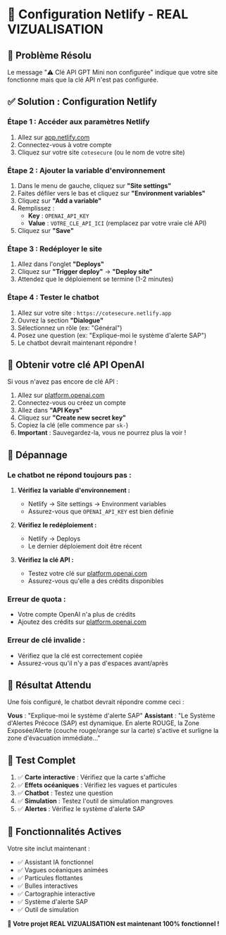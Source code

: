 # 🔧 Configuration Netlify - REAL VIZUALISATION

## 🎯 Problème Résolu

Le message "⚠️ Clé API GPT Mini non configurée" indique que votre site fonctionne mais que la clé API n'est pas configurée.

## ✅ Solution : Configuration Netlify

### **Étape 1 : Accéder aux paramètres Netlify**

1. Allez sur [app.netlify.com](https://app.netlify.com)
2. Connectez-vous à votre compte
3. Cliquez sur votre site `cotesecure` (ou le nom de votre site)

### **Étape 2 : Ajouter la variable d'environnement**

1. Dans le menu de gauche, cliquez sur **"Site settings"**
2. Faites défiler vers le bas et cliquez sur **"Environment variables"**
3. Cliquez sur **"Add a variable"**
4. Remplissez :
   - **Key** : `OPENAI_API_KEY`
   - **Value** : `VOTRE_CLE_API_ICI` (remplacez par votre vraie clé API)
5. Cliquez sur **"Save"**

### **Étape 3 : Redéployer le site**

1. Allez dans l'onglet **"Deploys"**
2. Cliquez sur **"Trigger deploy"** → **"Deploy site"**
3. Attendez que le déploiement se termine (1-2 minutes)

### **Étape 4 : Tester le chatbot**

1. Allez sur votre site : `https://cotesecure.netlify.app`
2. Ouvrez la section **"Dialogue"**
3. Sélectionnez un rôle (ex: "Général")
4. Posez une question (ex: "Explique-moi le système d'alerte SAP")
5. Le chatbot devrait maintenant répondre !

## 🔑 Obtenir votre clé API OpenAI

Si vous n'avez pas encore de clé API :

1. Allez sur [platform.openai.com](https://platform.openai.com)
2. Connectez-vous ou créez un compte
3. Allez dans **"API Keys"**
4. Cliquez sur **"Create new secret key"**
5. Copiez la clé (elle commence par `sk-`)
6. **Important** : Sauvegardez-la, vous ne pourrez plus la voir !

## 🚨 Dépannage

### **Le chatbot ne répond toujours pas :**

1. **Vérifiez la variable d'environnement :**
   - Netlify → Site settings → Environment variables
   - Assurez-vous que `OPENAI_API_KEY` est bien définie

2. **Vérifiez le redéploiement :**
   - Netlify → Deploys
   - Le dernier déploiement doit être récent

3. **Vérifiez la clé API :**
   - Testez votre clé sur [platform.openai.com](https://platform.openai.com)
   - Assurez-vous qu'elle a des crédits disponibles

### **Erreur de quota :**
- Votre compte OpenAI n'a plus de crédits
- Ajoutez des crédits sur [platform.openai.com](https://platform.openai.com)

### **Erreur de clé invalide :**
- Vérifiez que la clé est correctement copiée
- Assurez-vous qu'il n'y a pas d'espaces avant/après

## 🎉 Résultat Attendu

Une fois configuré, le chatbot devrait répondre comme ceci :

**Vous** : "Explique-moi le système d'alerte SAP"
**Assistant** : "Le Système d'Alertes Précoce (SAP) est dynamique. En alerte ROUGE, la Zone Exposée/Alerte (couche rouge/orange sur la carte) s'active et surligne la zone d'évacuation immédiate..."

## 📱 Test Complet

1. ✅ **Carte interactive** : Vérifiez que la carte s'affiche
2. ✅ **Effets océaniques** : Vérifiez les vagues et particules
3. ✅ **Chatbot** : Testez une question
4. ✅ **Simulation** : Testez l'outil de simulation mangroves
5. ✅ **Alertes** : Vérifiez le système d'alerte SAP

## 🌊 Fonctionnalités Actives

Votre site inclut maintenant :
- ✅ Assistant IA fonctionnel
- ✅ Vagues océaniques animées
- ✅ Particules flottantes
- ✅ Bulles interactives
- ✅ Cartographie interactive
- ✅ Système d'alerte SAP
- ✅ Outil de simulation

**🎯 Votre projet REAL VIZUALISATION est maintenant 100% fonctionnel !**
